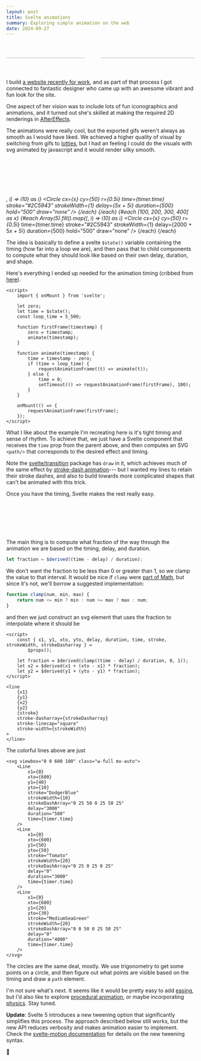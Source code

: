 ```yaml
---
layout: post
title: Svelte animations
summary: Exploring simple animation on the web
date: 2024-09-27
---
```


<script>
  import Circle from "./svelte_animations/Circle.svelte";
  import Line from "./svelte_animations/Line.svelte";
  import { AnimationTimer } from '$lib/components/AnimationTimer.svelte.js'
  let timer = AnimationTimer(5500)

  $effect.root(() => {
    timer.start()
  });
</script>

<svg viewbox="0 0 600 100" class="w-full mt-24 mb-12 mx-auto">
  <path d="M0 50 L 250 50" stroke="#2C5943" stroke-dasharray="0 1 0"></path>
  <path d="M300 50 L 600 50" stroke="#2C5943" stroke-dasharray="0 1 0"></path>

<Line
    x0={0}
    x2={100}
    y0={50}
    y2={50}
    stroke="#2C5943"
    strokeWidth={4}
    time={timer.time}
    delay="0"
    duration={250}
  />

<rect x="100" y="0" width="100" height="100" rx="15" fill="#2C5943"></rect>
<Circle
    cx={150}
    cy={50}
    r={25}
    time={timer.time}
    delay="250"
    duration="500"
    hold="500"
    draw="reversed"
  />
<Circle
    cx={150}
    cy={50}
    r={35}
    time={timer.time}
    delay="750"
    duration="500"
    strokeDasharray="4 4"
  />
<Circle
    cx={150}
    cy={50}
    r={45}
    time={timer.time}
    delay="1250"
    duration="500"
    strokeDasharray="0 4"
  />
<Circle
    cx={150}
    cy={50}
    r={25}
    time={timer.time}
    delay="1750"
    duration="500"
    hold="400"
  />

<Line
    x0={200}
    x2={250}
    y0={50}
    y2={50}
    stroke="#2C5943"
    strokeWidth={4}
    time={timer.time}
    delay=2250
    duration={250}
  />

<rect x="250" y="0" width="100" height="100" rx="15" fill="#2C5943"></rect>
<path d="M300 0 L 300 100" stroke="white" stroke-dasharray="0 1 0"></path>
<path d="M250 50 L 350 50" stroke="white" stroke-dasharray="0 1 0"></path>
<Circle
    cx={300}
    cy={50}
    r={25}
    time={timer.time}
    stroke="none"
    fill="white"
    delay="2500"
    duration="250"
    hold="500"
    draw="none"
  />
<Circle
    cx={300}
    cy={50}
    r={25}
    time={timer.time}
    delay="0"
    duration="4000"
    hold="500"
    draw="none"
  />
<Circle cx={300} cy={50} r={35} time={timer.time} delay="3000" duration="500" />
<Circle
    cx={300}
    cy={50}
    r={45}
    time={timer.time}
    delay="3500"
    duration="500"
    strokeDasharray="0 4"
  />

<Line
    x0={350}
    x2={450}
    y0={50}
    y2={50}
    stroke="#2C5943"
    strokeWidth={4}
    time={timer.time}
    delay=4000
    duration={250}
  />

<rect x="400" y="0" width="100" height="100" rx="15" fill="#2C5943"></rect>
<Circle
    cx={450}
    cy={50}
    r={25}
    time={timer.time}
    delay="0"
    duration="4000"
    hold="500"
    draw="none"
  />
<Circle
    cx={450}
    cy={50}
    r={28}
    time={timer.time}
    delay="4250"
    duration="500"
    hold="500"
    strokeWidth={10}
  />
<Circle
    cx={450}
    cy={50}
    r={45}
    time={timer.time}
    delay="4750"
    duration="500"
    strokeDasharray="0 4"
  />

<Line
    x0={500}
    x2={600}
    y0={50}
    y2={50}
    stroke="#2C5943"
    strokeWidth={4}
    time={timer.time}
    delay=5250
    duration={250}
  />
</svg>

I build [a website recently for work](https://twirldata.com), and as part of that process I got connected to fantastic designer who came up with an awesome vibrant and fun look for the site.

One aspect of her vision was to include lots of fun iconographics and animations, and it turned out she's skilled at making the required 2D renderings in [AfterEffects](https://www.adobe.com/products/aftereffects.html).

The animations were really cool, but the exported gifs weren't always as smooth as I would have liked. We achieved a higher quality of visual by switching from gifs to [lotties](https://lottiefiles.com/), but I had an feeling I could do the visuals with svg animated by javascript and it would render silky smooth.

<svg viewbox="0 0 500 100" class="my-12 mx-auto">rect>
{#each [100, 200, 300, 400] as x}
{#each Array(5).fill().map((_, i) => i*10) as i}
<Circle
cx={x}
cy={50}
r={0.5*i}
time={timer.time}
stroke="#2C5943"
strokeWidth={1}
delay={5*x + 5*i}
duration={500}
hold="500"
draw="none"
/>
{/each}
{/each}
{#each [100, 200, 300, 400] as x}
{#each Array(5).fill().map((_, i) => i*10) as i}
<Circle
cx={x}
cy={50}
r={0.5*i}
time={timer.time}
stroke="#2C5943"
strokeWidth={1}
delay={2000 + 5*x + 5*i}
duration={500}
hold="500"
draw="none"
/>
{/each}
{/each}
</svg>

The idea is basically to define a svelte `$state()` variable containing the timing (how far into a loop we are), and then pass that to child components to compute what they should look like based on their own delay, duration, and shape.

Here's everything I ended up needed for the animation timing (cribbed from [here](https://developer.mozilla.org/en-US/docs/Web/API/Window/requestAnimationFrame#examples)).

```svelte
<script>
	import { onMount } from 'svelte';

	let zero;
	let time = $state();
	const loop_time = 5_500;

	function firstFrame(timestamp) {
		zero = timestamp;
		animate(timestamp);
	}

	function animate(timestamp) {
		time = timestamp - zero;
		if (time < loop_time) {
			requestAnimationFrame((t) => animate(t));
		} else {
			time = 0;
			setTimeout(() => requestAnimationFrame(firstFrame), 100);
		}
	}

	onMount(() => {
		requestAnimationFrame(firstFrame);
	});
</script>
```

What I like about the example I'm recreating here is it's tight timing and sense of rhythm. To achieve that, we just have a Svelte component that receives the `time` prop from the parent above, and then computes an SVG `<path/>` that corresponds to the desired effect and timing.

<div class="p-4 bg-gray-200">

Note the [svelte/transition](https://svelte.dev/docs/svelte-transition) package has `draw` in it, which achieves much of the same effect by [stroke-dash animation](https://css-tricks.com/svg-line-animation-works/)--- but I wanted my lines to retain their stroke dashes, and also to build towards more complicated shapes that can't be animated with this trick.

</div>

Once you have the timing, Svelte makes the rest really easy.

<svg viewbox="0 0 600 100" class="w-full mx-auto">
  <Line 
    x0={0} x2={600} y0={50} y2={50} stroke="Tomato" 
    strokeWidth={20} strokeDashArray="0 25 0 25 0 25" delay=0 duration=3000 time={timer.time}
  />
  <Line 
    x0={0} x2={600} y0={20} y2={30} stroke="MediumSeaGreen" 
    strokeWidth={20} strokeDashArray="0 0 50 0 25 50 25" delay=0 duration=4000 time={timer.time}
  />
  <Line 
    x0={0} x2={600} y0={40} y2={10} stroke="DodgerBlue" 
    strokeWidth={10} strokeDashArray="0 25 50 0 25 50 25" delay=3000 duration=500 time={timer.time}
  />
</svg>

The main thing is to compute what fraction of the way through the animation we are based on the timing, delay, and duration.

```js
let fraction = $derived((time - delay) / duration);
```

We don't want the fraction to be less than 0 or greater than 1, so we clamp the value to that interval. It would be nice if `clamp` were [part of Math](https://stackoverflow.com/questions/11409895/whats-the-most-elegant-way-to-cap-a-number-to-a-segment#comment137766458_39477954), but since it's not, we'll borrow a suggested implementation:

```js
function clamp(num, min, max) {
	return num <= min ? min : num >= max ? max : num;
}
```

and then we just construct an svg element that uses the fraction to interpolate where it should be

```svelte
<script>
	const { x1, y1, xto, yto, delay, duration, time, stroke, strokeWidth, strokeDasharray } =
		$props();

	let fraction = $derived(clamp((time - delay) / duration, 0, 1));
	let x2 = $derived(x1 + (xto - x1) * fraction);
	let y2 = $derived(y1 + (yto - y1) * fraction);
</script>

<line
	{x1}
	{y1}
	{x2}
	{y2}
	{stroke}
	stroke-dasharray={strokeDasharray}
	stroke-linecap="square"
	stroke-width={strokeWidth}
>
</line>
```

The colorful lines above are just

```svelte
<svg viewbox="0 0 600 100" class="w-full mx-auto">
	<Line
		x1={0}
		xto={600}
		y1={40}
		yto={10}
		stroke="DodgerBlue"
		strokeWidth={10}
		strokeDashArray="0 25 50 0 25 50 25"
		delay="3000"
		duration="500"
		time={timer.time}
	/>
	<Line
		x1={0}
		xto={600}
		y1={50}
		yto={50}
		stroke="Tomato"
		strokeWidth={20}
		strokeDashArray="0 25 0 25 0 25"
		delay="0"
		duration="3000"
		time={timer.time}
	/>
	<Line
		x1={0}
		xto={600}
		y1={20}
		yto={30}
		stroke="MediumSeaGreen"
		strokeWidth={20}
		strokeDashArray="0 0 50 0 25 50 25"
		delay="0"
		duration="4000"
		time={timer.time}
	/>
</svg>
```

The circles are the same deal, mostly. We use trigonometry to get some points on a circle, and then figure out what points are visible based on the timing and draw a `path` element.

I'm not sure what's next. It seems like it would be pretty easy to add [easing](https://svelte.dev/docs/svelte-easing), but I'd also like to explore [procedural animation](https://www.youtube.com/watch?v=qlfh_rv6khY), or maybe incorporating [physics](https://brm.io/matter-js/). Stay tuned.


**Update**: Svelte 5 introduces a new tweening option that significantly simplifies this process. The approach described below still works, but the new API reduces verbosity and makes animation easier to implement. Check the [svelte-motion documentation](https://svelte.dev/docs/svelte/svelte-motion) for details on the new tweening syntax.

<div class="flex place-content-center">🔲</div>

